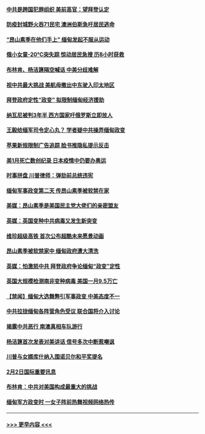 #### [中共是跨国犯罪组织 美前高官：望拜登认定](../pages/prog202/a103045969.md?t=02031701) 
#### [防疫封城野火吞71民宅 澳洲伯斯急吁居民逃命](../pages/prog202/a103045929.md?t=02031701) 
#### [“昂山素季在他们手上” 缅甸发起不服从运动](../pages/prog202/a103045903.md?t=02031701) 
#### [俄小女童-20℃突失踪 惊动居民急搜 历8小时获救](../pages/prog202/a103045900.md?t=02031701) 
#### [布林肯、杨洁篪隔空喊话 中美分歧难解](../pages/prog202/a103045895.md?t=02031701) 
#### [视中共最大挑战 美航母撤出中东驶入印太地区](../pages/prog202/a103045868.md?t=02031701) 
#### [拜登政府定性“政变” 拟限制缅甸经济援助](../pages/prog202/a103045835.md?t=02031701) 
#### [纳瓦尼被判3年半 西方国家吁俄罗斯立即放人](../pages/prog202/a103045811.md?t=02031701) 
#### [王毅给缅军司令定心丸？ 学者疑中共操弄缅甸政变](../pages/prog202/a103045806.md?t=02031701) 
#### [苹果新规限制广告追踪 脸书推隐私提示反击](../pages/prog202/a103045622.md?t=02031701) 
#### [美1月死亡数创纪录 日本疫情中仍要办奥运](../pages/prog202/a103045681.md?t=02031701) 
#### [时事拼盘 川普律师：弹劾前总统违宪](../pages/prog202/a103045678.md?t=02031701) 
#### [缅甸军事政变第二天 传昂山素季被软禁在家](../pages/prog202/a103045685.md?t=02031701) 
#### [美媒：昂山素季是美国民主党大佬们的亲密盟友](../pages/prog202/a103045613.md?t=02031701) 
#### [英媒：英国变种中共病毒又发生新突变](../pages/prog202/a103045606.md?t=02031701) 
#### [维珍超级高铁 首次公布超酷未来愿景动画](../pages/prog202/a103045620.md?t=02031701) 
#### [昂山素季被软禁家中 缅甸政府遭大清洗](../pages/prog202/a103045577.md?t=02031701) 
#### [英媒：怕激怒中共 拜登政府争论缅甸“政变”定性](../pages/prog202/a103045518.md?t=02031701) 
#### [英国大规模检测南非变种病毒 美国一月9.5万亡](../pages/prog202/a103045467.md?t=02031701) 
#### [【禁闻】缅甸大选舞弊引军事政变 中美态度不一](../pages/prog202/a103045475.md?t=02031701) 
#### [中共拉拢缅甸各阵营角色受议 联合国将介入讨论](../pages/prog202/a103045442.md?t=02031701) 
#### [揭露中共恶行 南澳真相车队游行](../pages/prog202/a103045282.md?t=02031701) 
#### [杨洁篪首次发表对美讲话 信号多次中断惹嘲讽](../pages/prog202/a103045286.md?t=02031701) 
#### [川普与女婿库什纳入围诺贝尔和平奖提名](../pages/prog202/a103045277.md?t=02031701) 
#### [2月2日国际重要讯息](../pages/prog202/a103045275.md?t=02031701) 
#### [布林肯：中共对美国构成最重大的挑战](../pages/prog202/a103045243.md?t=02031701) 
#### [缅甸军方政变时 一女子阵前热舞视频网络热传](../pages/prog202/a103045145.md?t=02031701) 

----
#### [ >>> 更早内容 <<< ](../indexes/prog202-earlier.md)
